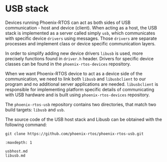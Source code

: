 # USB stack

Devices running Phoenix-RTOS can act as both sides of USB communication - host and device (client). When acting as a
host, the USB stack is implemented as a server called simply `usb`, which communicates with specific device `drivers`
using messages. Those `drivers` are separate processes and implement class or device specific communication layers.

In order to simplify adding new device drivers `libusb` is used, more precisely functions found in `driver.h` header.
Drivers for specific device classes can be found in the `phoenix-rtos-devices` repository.

When we want Phoenix-RTOS device to act as a device side of the communication, we need to link both `libusb` and
`libusbclient` to our program and no additional server applications are needed. `libusbclient` is responsible for
implementing platform specific details of communicating with USB hardware and is built using `phoenix-rtos-devices`
repository.

The `phoenix-rtos-usb` repository contains two directories, that match two build targets: `libusb` and `usb`.

The source code of the USB host stack and Libusb can be obtained with the following command:

```console
git clone https://github.com/phoenix-rtos/phoenix-rtos-usb.git
```

```{toctree}
:maxdepth: 1

usbhost.md
libusb.md
```
